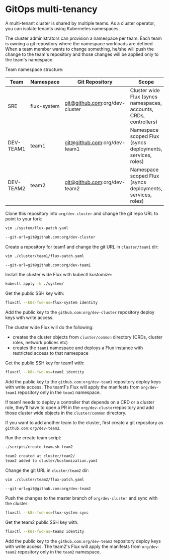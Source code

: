 # GitOps multi-tenancy


A multi-tenant cluster is shared by multiple teams.
As a cluster operator, you can isolate tenants using Kubernetes namespaces.

The cluster administrators can provision a namespace per team. Each team is owning a git repository where the
namespace workloads are defined. When a team member wants to change something, he/she will push the change to the team's 
repository and those changes will be applied only to the team's namespace.

Team namespace structure:

| Team      | Namespace   | Git Repository                 | Scope
| --------- | ----------- | --------------------------     | ---------------
| SRE       | flux-system | git@github.com:org/dev-cluster | Cluster wide Flux (syncs namespaces, accounts, CRDs, controllers)
| DEV-TEAM1 | team1       | git@github.com:org/dev-team1   | Namespace scoped Flux (syncs deployments, services, roles)
| DEV-TEAM2 | team2       | git@github.com:org/dev-team2   | Namespace scoped Flux (syncs deployments, services, roles)

Clone this repository into `org/dev-cluster` and change the git repo URL to point to your fork:

```bash
vim ./system/flux-patch.yaml

--git-url=git@github.com:org/dev-cluster
```

Create a repository for team1 and change the git URL in `cluster/team1` dir:

```bash
vim ./cluster/team1/flux-patch.yaml

--git-url=git@github.com:org/dev-team1
```

Install the cluster wide Flux with kubectl kustomize:

```bash
kubectl apply -k ./system/
```

Get the public SSH key with:

```bash
fluxctl --k8s-fwd-ns=flux-system identity
```

Add the public key to the `github.com:org/dev-cluster` repository deploy keys with write access.

The cluster wide Flux will do the following:
* creates the cluster objects from `cluster/common` directory (CRDs, cluster roles, network polices etc)
* creates the `team1` namespace and deploys a Flux instance with restricted access to that namespace

Get the public SSH key for team1 with:

```bash
fluxctl --k8s-fwd-ns=team1 identity
```

Add the public key to the `github.com:org/dev-team1` repository deploy keys with write access. The team1's Flux
will apply the manifests from `org/dev-team1` repository only in the `team1` namespace.

If team1 needs to deploy a controller that depends on a CRD or a cluster role, they'll 
have to open a PR in the `org/dev-cluster`repository and add those cluster wide objects in the `cluster/common` directory.

If you want to add another team to the cluster, first create a git repository as `github.com:org/dev-team2`.

Run the create team script:

```bash
./scripts/create-team.sh team2

team2 created at cluster/team2/
team2 added to cluster/kustomization.yaml
```

Change the git URL in `cluster/team2` dir:

```bash
vim ./cluster/team2/flux-patch.yaml

--git-url=git@github.com:org/dev-team2
```

Push the changes to the master branch of `org/dev-cluster` and sync with the cluster:

```bash
fluxctl --k8s-fwd-ns=flux-system sync
```

Get the team2 public SSH key with:
                                       
```bash
fluxctl --k8s-fwd-ns=team2 identity
```

Add the public key to the `github.com:org/dev-team2` repository deploy keys with write access. The team2's Flux
will apply the manifests from `org/dev-team2` repository only in the `team2` namespace.








